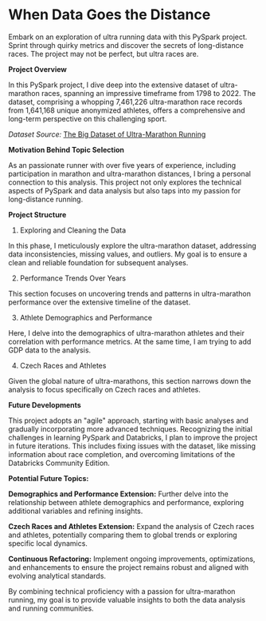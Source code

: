 # When Data Goes the Distance
Embark on an exploration of ultra running data with this PySpark project. Sprint through quirky metrics and discover the secrets of long-distance races. The project may not be perfect, but ultra races are.

**Project Overview**

In this PySpark project, I dive deep into the extensive dataset of ultra-marathon races, spanning an impressive timeframe from 1798 to 2022. The dataset, comprising a whopping 7,461,226 ultra-marathon race records from 1,641,168 unique anonymized athletes, offers a comprehensive and long-term perspective on this challenging sport. 

*Dataset Source:* [The Big Dataset of Ultra-Marathon Running](https://www.kaggle.com/datasets/aiaiaidavid/the-big-dataset-of-ultra-marathon-running)

**Motivation Behind Topic Selection**

As an passionate runner with over five years of experience, including participation in marathon and ultra-marathon distances, I bring a personal connection to this analysis. This project not only explores the technical aspects of PySpark and data analysis but also taps into my passion for long-distance running.

**Project Structure**

1. Exploring and Cleaning the Data

In this phase, I meticulously explore the ultra-marathon dataset, addressing data inconsistencies, missing values, and outliers. My goal is to ensure a clean and reliable foundation for subsequent analyses.

2. Performance Trends Over Years

This section focuses on uncovering trends and patterns in ultra-marathon performance over the extensive timeline of the dataset.

3. Athlete Demographics and Performance

Here, I delve into the demographics of ultra-marathon athletes and their correlation with performance metrics. At the same time, I am trying to add GDP data to the analysis.

4. Czech Races and Athletes

Given the global nature of ultra-marathons, this section narrows down the analysis to focus specifically on Czech races and athletes. 

**Future Developments**

This project adopts an "agile" approach, starting with basic analyses and gradually incorporating more advanced techniques. Recognizing the initial challenges in learning PySpark and Databricks, I plan to improve the project in future iterations. This includes fixing issues with the dataset, like missing information about race completion, and overcoming limitations of the Databricks Community Edition.

**Potential Future Topics:**

**Demographics and Performance Extension:** Further delve into the relationship between athlete demographics and performance, exploring additional variables and refining insights.

**Czech Races and Athletes Extension:** Expand the analysis of Czech races and athletes, potentially comparing them to global trends or exploring specific local dynamics.

**Continuous Refactoring:** Implement ongoing improvements, optimizations, and enhancements to ensure the project remains robust and aligned with evolving analytical standards.

By combining technical proficiency with a passion for ultra-marathon running, my goal is to provide valuable insights to both the data analysis and running communities.
